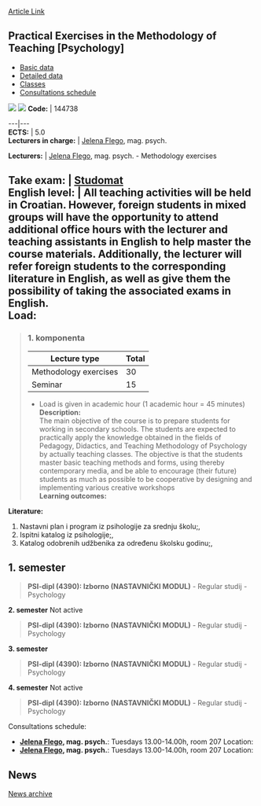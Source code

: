 [Article Link](https://www.fhs.hr/en/course/peitmotp_a)

## Practical Exercises in the Methodology of Teaching [Psychology]
  * [Basic data](https://www.fhs.hr/en/course/peitmotp_a#v1id-523814_790534_1_0 "Basic data")
  * [Detailed data](https://www.fhs.hr/en/course/peitmotp_a#v1id-523814_790534_1_1 "Detailed data")
  * [Classes](https://www.fhs.hr/en/course/peitmotp_a#v1id-523814_790534_1_2 "Classes")
  * [Consultations schedule](https://www.fhs.hr/en/course/peitmotp_a#v1id-523814_790534_1_3 "Consultations schedule")


[![](https://www.fhs.hr/img/flags/gif/hr.gif)](https://www.fhs.hr/predmet/pvpmp_b) [![](https://www.fhs.hr/img/flags/gif/gb.gif)](https://www.fhs.hr/en/course/peitmotp_a)
**Code:** |  144738  
  
---|---  
**ECTS:** |  5.0   
**Lecturers in charge:** |  [Jelena Flego](https://www.fhs.hr/staff/jelena.flego), mag. psych.   
  
**Lecturers:** |  [Jelena Flego](https://www.fhs.hr/djelatnik/jelena.flego), mag. psych. - Methodology exercises  
  
**Take exam:** |  [Studomat](http://www.isvu.hr/studomat)  
**English level:** |  All teaching activities will be held in Croatian. However, foreign students in mixed groups will have the opportunity to attend additional office hours with the lecturer and teaching assistants in English to help master the course materials. Additionally, the lecturer will refer foreign students to the corresponding literature in English, as well as give them the possibility of taking the associated exams in English.   
**Load:**  
---  
> ### 1. komponenta
> | Lecture type | Total  
> ---|---  
> Methodology exercises | 30  
> Seminar | 15  
> * Load is given in academic hour (1 academic hour = 45 minutes)   
**Description:**  
> The main objective of the course is to prepare students for working in secondary schools. The students are expected to practically apply the knowledge obtained in the fields of Pedagogy, Didactics, and Teaching Methodology of Psychology by actually teaching classes. The objective is that the students master basic teaching methods and forms, using thereby contemporary media, and be able to encourage (their future) students as much as possible to be cooperative by designing and implementing various creative workshops  
**Learning outcomes:**  

  
**Literature:**  
  1. Nastavni plan i program iz psihologije za srednju školu;, 
  2. Ispitni katalog iz psihologije;, 
  3. Katalog odobrenih udžbenika za određenu školsku godinu;, 

  
**1. semester**  
---  
> **PSI-dipl (4390): Izborno (NASTAVNIČKI MODUL)** - Regular studij - Psychology  
>   
  
**2. semester** Not active  
> **PSI-dipl (4390): Izborno (NASTAVNIČKI MODUL)** - Regular studij - Psychology  
>   
  
**3. semester**  
> **PSI-dipl (4390): Izborno (NASTAVNIČKI MODUL)** - Regular studij - Psychology  
>   
  
**4. semester** Not active  
> **PSI-dipl (4390): Izborno (NASTAVNIČKI MODUL)** - Regular studij - Psychology  
>   
Consultations schedule: 
  * **[Jelena Flego](https://www.fhs.hr/staff/jelena.flego), mag. psych.**: 
Tuesdays 13.00-14.00h, room 207
Location: 
  * **[Jelena Flego](https://www.fhs.hr/djelatnik/jelena.flego), mag. psych.**: 
Tuesdays 13.00-14.00h, room 207
Location: 


## News
[News archive](https://www.fhs.hr/en/course/peitmotp_a?@=20sbt#news_110291 "News archive")
